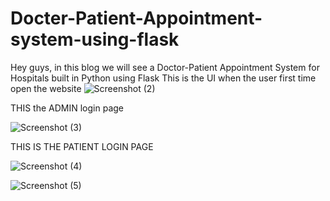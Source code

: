 # Docter-Patient-Appointment-system-using-flask
Hey guys, in this blog we will see a Doctor-Patient Appointment System for Hospitals built in Python using Flask
This is the UI when the user first time open the website
![Screenshot (2)](https://user-images.githubusercontent.com/117498422/232305983-34053596-44d6-4b94-ba28-a62cfdaaea53.png)

 THIS the ADMIN login page
 
![Screenshot (3)](https://user-images.githubusercontent.com/117498422/232306369-7988b8ea-6b87-4a16-a239-5ebef20c9ba9.png)

THIS IS THE PATIENT LOGIN PAGE

![Screenshot (4)](https://user-images.githubusercontent.com/117498422/232306686-70a54942-f90e-4fc2-b368-a4297e394ca2.png)


![Screenshot (5)](https://user-images.githubusercontent.com/117498422/232306767-f92bade5-7330-438e-a84e-a9c82bd9589b.png)


